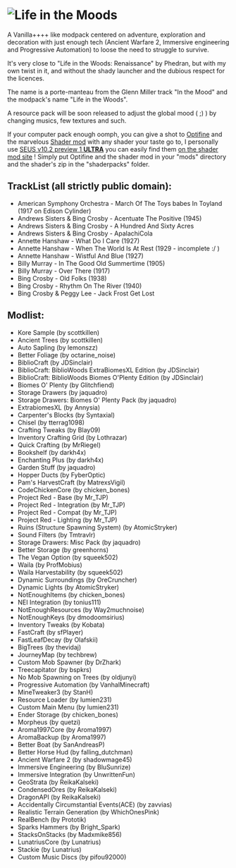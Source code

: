 # ![Life in the Moods](https://cdn.rawgit.com/kane-thornwyrd/life-in-the-moods/master/logo.png)

A Vanilla++++ like modpack centered on adventure, exploration and decoration with just enough tech (Ancient Warfare 2, Immersive engineering and Progressive Automation) to loose the need to struggle to survive.

It's very close to "Life in the Woods: Renaissance" by Phedran, but with my own twist in it, and without the shady launcher and the dubious respect for the licences.

The name is a porte-manteau from the Glenn Miller track "In the Mood" and the modpack's name "Life in the Woods".

A resource pack will be soon released to adjust the global mood ( ;) ) by changing musics, few textures and such.

If your computer pack enough oomph, you can give a shot to [Optifine](http://optifine.net/downloads) and the marvelous [Shader mod](http://shadersmod.net/downloads/) with any shader your taste go to, I personally use [SEUS v10.2 preview 1 **ULTRA**](http://q.gs/8AnA8) you can easily find them [on the shader mod site](http://shadersmod.net/shaderspacks/) ! Simply put Optifine and the shader mod in your "mods" directory and the shader's zip in the "shaderpacks" folder.

## TrackList (all strictly public domain):

* American Symphony Orchestra - March Of The Toys babes In Toyland (1917 on Edison Cylinder)
* Andrews Sisters & Bing Crosby - Acentuate The Positive (1945)
* Andrews Sisters & Bing Crosby - A Hundred And Sixty Acres
* Andrews Sisters & Bing Crosby - ApalachiCola
* Annette Hanshaw - What Do I Care (1927)
* Annette Hanshaw - When The World Is At Rest (1929 - incomplete :/ )
* Annette Hanshaw - Wistful And Blue (1927)
* Billy Murray - In The Good Old Summertime (1905)
* Billy Murray - Over There (1917)
* Bing Crosby - Old Folks (1938)
* Bing Crosby - Rhythm On The River (1940)
* Bing Crosby & Peggy Lee - Jack Frost Get Lost

## Modlist:

* Kore Sample (by scottkillen)
* Ancient Trees (by scottkillen)
* Auto Sapling (by lemonszz)
* Better Foliage (by octarine_noise)
* BiblioCraft (by JDSinclair)
* BiblioCraft: BiblioWoods ExtraBiomesXL Edition (by JDSinclair)
* BiblioCraft: BiblioWoods Biomes O'Plenty Edition (by JDSinclair)
* Biomes O' Plenty (by Glitchfiend)
* Storage Drawers (by jaquadro)
* Storage Drawers: Biomes O' Plenty Pack (by jaquadro)
* ExtrabiomesXL (by Annysia)
* Carpenter's Blocks (by Syntaxial)
* Chisel (by tterrag1098)
* Crafting Tweaks (by Blay09)
* Inventory Crafting Grid (by Lothrazar)
* Quick Crafting (by MrRiegel)
* Bookshelf (by darkh4x)
* Enchanting Plus (by darkh4x)
* Garden Stuff (by jaquadro)
* Hopper Ducts (by FyberOptic)
* Pam's HarvestCraft (by MatrexsVigil)
* CodeChickenCore (by chicken_bones)
* Project Red - Base (by Mr_TJP)
* Project Red - Integration (by Mr_TJP)
* Project Red - Compat (by Mr_TJP)
* Project Red - Lighting (by Mr_TJP)
* Ruins (Structure Spawning System) (by AtomicStryker)
* Sound Filters (by Tmtravlr)
* Storage Drawers: Misc Pack (by jaquadro)
* Better Storage (by greenhorns)
* The Vegan Option (by squeek502)
* Waila (by ProfMobius)
* Waila Harvestability (by squeek502)
* Dynamic Surroundings (by OreCruncher)
* Dynamic Lights (by AtomicStryker)
* NotEnoughItems (by chicken_bones)
* NEI Integration (by tonius111)
* NotEnoughResources (by Way2muchnoise)
* NotEnoughKeys (by dmodoomsirius)
* Inventory Tweaks (by Kobata)
* FastCraft (by sfPlayer)
* FastLeafDecay (by Olafskii)
* BigTrees (by thevidaj)
* JourneyMap (by techbrew)
* Custom Mob Spawner (by DrZhark)
* Treecapitator (by bspkrs)
* No Mob Spawning on Trees (by oldjunyi)
* Progressive Automation (by VanhalMinecraft)
* MineTweaker3 (by StanH)
* Resource Loader (by lumien231)
* Custom Main Menu (by lumien231)
* Ender Storage (by chicken_bones)
* Morpheus (by quetzi)
* Aroma1997Core (by Aroma1997)
* AromaBackup (by Aroma1997)
* Better Boat (by SanAndreasP)
* Better Horse Hud (by falling_dutchman)
* Ancient Warfare 2 (by shadowmage45)
* Immersive Engineering (by BluSunrize)
* Immersive Integration (by UnwrittenFun)
* GeoStrata (by ReikaKalseki)
* CondensedOres (by ReikaKalseki)
* DragonAPI (by ReikaKalseki)
* Accidentally Circumstantial Events(ACE) (by zavvias)
* Realistic Terrain Generation (by WhichOnesPink)
* RealBench (by Prototik)
* Sparks Hammers (by Bright_Spark)
* StacksOnStacks (by Madxmike856)
* LunatriusCore (by Lunatrius)
* Stackie (by Lunatrius)
* Custom Music Discs (by pifou92000)
